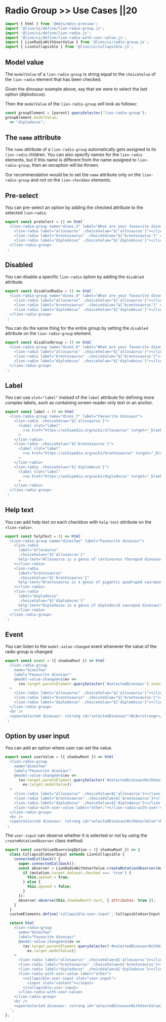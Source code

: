 # Radio Group >> Use Cases ||20

```js script
import { html } from '@mdjs/mdjs-preview';
import '@lion/ui/define/lion-radio-group.js';
import '@lion/ui/define/lion-radio.js';
import '@lion/ui/define/lion-radio-with-user-value.js';
import { LionRadioWithUserValue } from '@lion/ui/radio-group.js';
import { LionCollapsible } from '@lion/ui/collapsible.js';
```

## Model value

The `modelValue` of a `lion-radio-group` is string equal to the `choiceValue` of the `lion-radio` element that has been checked.

Given the dinosaur example above, say that we were to select the last option (diplodocus).

Then the `modelValue` of the `lion-radio-group` will look as follows:

```js
const groupElement = [parent].querySelector('lion-radio-group');
groupElement.modelValue;
  => "diplodocus";
```

## The `name` attribute

The `name` attribute of a `lion-radio-group` automatically gets assigned to its `lion-radio` children. You can also specify names for the `lion-radio` elements, but if this name is different from the name assigned to `lion-radio-group`, then an exception will be thrown.

Our recommendation would be to set the `name` attribute only on the `lion-radio-group` and not on the `lion-checkbox` elements.

## Pre-select

You can pre-select an option by adding the checked attribute to the selected `lion-radio`.

```js preview-story
export const preSelect = () => html`
  <lion-radio-group name="dinos_2" label="What are your favourite dinosaurs?">
    <lion-radio label="allosaurus" .choiceValue="${'allosaurus'}"></lion-radio>
    <lion-radio label="brontosaurus" .choiceValue="${'brontosaurus'}" checked></lion-radio>
    <lion-radio label="diplodocus" .choiceValue="${'diplodocus'}"></lion-radio>
  </lion-radio-group>
`;
```

## Disabled

You can disable a specific `lion-radio` option by adding the `disabled` attribute.

```js preview-story
export const disabledRadio = () => html`
  <lion-radio-group name="dinos_4" label="What are your favourite dinosaurs?">
    <lion-radio label="allosaurus" .choiceValue="${'allosaurus'}"></lion-radio>
    <lion-radio label="brontosaurus" .choiceValue="${'brontosaurus'}" disabled></lion-radio>
    <lion-radio label="diplodocus" .choiceValue="${'diplodocus'}"></lion-radio>
  </lion-radio-group>
`;
```

You can do the same thing for the entire group by setting the `disabled` attribute on the `lion-radio-group` element.

```js preview-story
export const disabledGroup = () => html`
  <lion-radio-group name="dinos_6" label="What are your favourite dinosaurs?" disabled>
    <lion-radio label="allosaurus" .choiceValue="${'allosaurus'}"></lion-radio>
    <lion-radio label="brontosaurus" .choiceValue="${'brontosaurus'}"></lion-radio>
    <lion-radio label="diplodocus" .choiceValue="${'diplodocus'}"></lion-radio>
  </lion-radio-group>
`;
```

## Label

You can use `slot="label"` instead of the `label` attribute for defining more complex labels, such as containing screen reader only text or an anchor.

```js preview-story
export const label = () => html`
  <lion-radio-group name="dinos_7" label="Favourite dinosaur">
    <lion-radio .choiceValue="${'allosaurus'}">
      <label slot="label"
        ><a href="https://wikipedia.org/wiki/allosaurus" target="_blank">allosaurus</a></label
      >
    </lion-radio>
    <lion-radio .choiceValue="${'brontosaurus'}">
      <label slot="label"
        ><a href="https://wikipedia.org/wiki/brontosaurus" target="_blank">brontosaurus</a></label
      >
    </lion-radio>
    <lion-radio .choiceValue="${'diplodocus'}">
      <label slot="label"
        ><a href="https://wikipedia.org/wiki/diplodocus" target="_blank">diplodocus</a></label
      >
    </lion-radio>
  </lion-radio-group>
`;
```

## Help text

You can add help text on each checkbox with `help-text` attribute on the `<lion-radio>`.

```js preview-story
export const helpText = () => html`
  <lion-radio-group name="dinosTwo" label="Favourite dinosaur">
    <lion-radio
      label="allosaurus"
      .choiceValue="${'allosaurus'}"
      help-text="Allosaurus is a genus of carnivorous theropod dinosaur that lived 155 to 145 million years ago during the late Jurassic period"
    ></lion-radio>
    <lion-radio
      label="brontosaurus"
      .choiceValue="${'brontosaurus'}"
      help-text="Brontosaurus is a genus of gigantic quadruped sauropod dinosaurs"
    ></lion-radio>
    <lion-radio
      label="diplodocus"
      .choiceValue="${'diplodocus'}"
      help-text="Diplodocus is a genus of diplodocid sauropod dinosaurs whose fossils were first discovered in 1877 by S. W. Williston"
    ></lion-radio>
  </lion-radio-group>
`;
```

## Event

You can listen to the `model-value-changed` event whenever the value of the radio group is changed.

```js preview-story
export const event = ({ shadowRoot }) => html`
  <lion-radio-group
    name="dinosTwo"
    label="Favourite dinosaur"
    @model-value-changed=${ev =>
      (ev.target.parentElement.querySelector('#selectedDinosaur').innerText = ev.target.modelValue)}
  >
    <lion-radio label="allosaurus" .choiceValue="${'allosaurus'}"></lion-radio>
    <lion-radio label="brontosaurus" .choiceValue="${'brontosaurus'}"></lion-radio>
    <lion-radio label="diplodocus" .choiceValue="${'diplodocus'}"></lion-radio>
  </lion-radio-group>
  <br />
  <span>Selected dinosaur: <strong id="selectedDinosaur">N/A</strong></span>
`;
```

## Option by user input

You can add an option where user can set the value.

```js preview-story
export const userValue = ({ shadowRoot }) => html`
  <lion-radio-group
    name="dinosTwo"
    label="Favourite dinosaur"
    @model-value-changed=${ev =>
      (ev.target.parentElement.querySelector('#selectedDinosaurWithUserValue').innerText =
        ev.target.modelValue)}
  >
    <lion-radio label="allosaurus" .choiceValue=${'allosaurus'}></lion-radio>
    <lion-radio label="brontosaurus" .choiceValue=${'brontosaurus'}></lion-radio>
    <lion-radio label="diplodocus" .choiceValue=${'diplodocus'}></lion-radio>
    <lion-radio-with-user-value label="other:"></lion-radio-with-user-value>
  </lion-radio-group>
  <br />
  <span>Selected dinosaur: <strong id="selectedDinosaurWithUserValue">N/A</strong></span>
`;
```

The `user-input` can observe whether it is selected or not by using the `createMutationObserver` class method.

```js preview-story
export const userValueObservingOption = ({ shadowRoot }) => {
  class CollapsibleUserInput extends LionCollapsible {
    connectedCallback() {
      super.connectedCallback();
      const observer = LionRadioWithUserValue.createMutationObserver(mutation => {
        if (mutation.target.dataset.checked === 'true') {
          this.opened = true;
        } else {
          this.opened = false;
        }
      });
      observer.observe(this.shadowRoot?.host, { attributes: true });
    }
  }
  customElements.define('collapsible-user-input', CollapsibleUserInput);

  return html`
    <lion-radio-group
      name="dinosTwo"
      label="Favourite dinosaur"
      @model-value-changed=${ev =>
        (ev.target.parentElement.querySelector('#selectedDinosaurWithUserValue2').innerText =
          ev.target.modelValue)}
    >
      <lion-radio label="allosaurus" .choiceValue=${'allosaurus'}></lion-radio>
      <lion-radio label="brontosaurus" .choiceValue=${'brontosaurus'}></lion-radio>
      <lion-radio label="diplodocus" .choiceValue=${'diplodocus'}></lion-radio>
      <lion-radio-with-user-value label="other">
        <collapsible-user-input slot="user-input">
          <input slot="content"></input>
        </collapsible-user-input>
      </lion-radio-with-user-value>
    </lion-radio-group>
    <br />
    <span>Selected dinosaur: <strong id="selectedDinosaurWithUserValue2">N/A</strong></span>
  `;
};
```

